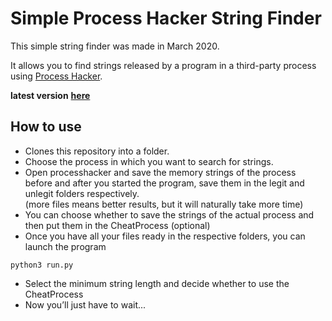 # Simple Process Hacker String Finder

This simple string finder was made in March 2020.

It allows you to find strings released by a program in a third-party process using [Process Hacker](https://processhacker.sourceforge.io).

**latest version** [**here**](https://github.com/Nikappa57/ph-string-finder-2)

## How to use

*   Clones this repository into a folder.
*   Choose the process in which you want to search for strings.
*   Open processhacker and save the memory strings of the process   
    before and after you started the program, save them in the legit and unlegit folders respectively.  
    (more files means better results, but it will naturally take more time)
*   You can choose whether to save the strings of the actual process and then put them in the CheatProcess (optional)
*   Once you have all your files ready in the respective folders, you can launch the program

```console
python3 run.py
```

*   Select the minimum string length and decide whether to use the CheatProcess
*   Now you’ll just have to wait...
